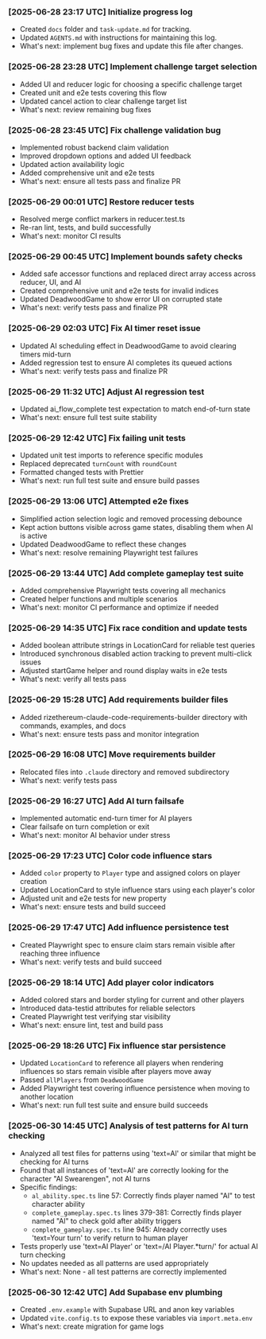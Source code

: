 ### [2025-06-28 23:17 UTC] Initialize progress log

- Created `docs` folder and `task-update.md` for tracking.
- Updated `AGENTS.md` with instructions for maintaining this log.
- What's next: implement bug fixes and update this file after changes.

### [2025-06-28 23:28 UTC] Implement challenge target selection

- Added UI and reducer logic for choosing a specific challenge target
- Created unit and e2e tests covering this flow
- Updated cancel action to clear challenge target list
- What's next: review remaining bug fixes

### [2025-06-28 23:45 UTC] Fix challenge validation bug

- Implemented robust backend claim validation
- Improved dropdown options and added UI feedback
- Updated action availability logic
- Added comprehensive unit and e2e tests
- What's next: ensure all tests pass and finalize PR

### [2025-06-29 00:01 UTC] Restore reducer tests

- Resolved merge conflict markers in reducer.test.ts
- Re-ran lint, tests, and build successfully
- What's next: monitor CI results

### [2025-06-29 00:45 UTC] Implement bounds safety checks

- Added safe accessor functions and replaced direct array access across reducer, UI, and AI
- Created comprehensive unit and e2e tests for invalid indices
- Updated DeadwoodGame to show error UI on corrupted state
- What's next: verify tests pass and finalize PR

### [2025-06-29 02:03 UTC] Fix AI timer reset issue

- Updated AI scheduling effect in DeadwoodGame to avoid clearing timers mid-turn
- Added regression test to ensure AI completes its queued actions
- What's next: verify tests pass and finalize PR

### [2025-06-29 11:32 UTC] Adjust AI regression test

- Updated ai_flow_complete test expectation to match end-of-turn state
- What's next: ensure full test suite stability

### [2025-06-29 12:42 UTC] Fix failing unit tests

- Updated unit test imports to reference specific modules
- Replaced deprecated `turnCount` with `roundCount`
- Formatted changed tests with Prettier
- What's next: run full test suite and ensure build passes

### [2025-06-29 13:06 UTC] Attempted e2e fixes

- Simplified action selection logic and removed processing debounce
- Kept action buttons visible across game states, disabling them when AI is active
- Updated DeadwoodGame to reflect these changes
- What's next: resolve remaining Playwright test failures

### [2025-06-29 13:44 UTC] Add complete gameplay test suite

- Added comprehensive Playwright tests covering all mechanics
- Created helper functions and multiple scenarios
- What's next: monitor CI performance and optimize if needed

### [2025-06-29 14:35 UTC] Fix race condition and update tests

- Added boolean attribute strings in LocationCard for reliable test queries
- Introduced synchronous disabled action tracking to prevent multi-click issues
- Adjusted startGame helper and round display waits in e2e tests
- What's next: verify all tests pass

### [2025-06-29 15:28 UTC] Add requirements builder files

- Added rizethereum-claude-code-requirements-builder directory with commands, examples, and docs
- What's next: ensure tests pass and monitor integration

### [2025-06-29 16:08 UTC] Move requirements builder

- Relocated files into `.claude` directory and removed subdirectory
- What's next: verify tests pass

### [2025-06-29 16:27 UTC] Add AI turn failsafe

- Implemented automatic end-turn timer for AI players
- Clear failsafe on turn completion or exit
- What's next: monitor AI behavior under stress

### [2025-06-29 17:23 UTC] Color code influence stars

- Added `color` property to `Player` type and assigned colors on player creation
- Updated LocationCard to style influence stars using each player's color
- Adjusted unit and e2e tests for new property
- What's next: ensure tests and build succeed

### [2025-06-29 17:47 UTC] Add influence persistence test

- Created Playwright spec to ensure claim stars remain visible after reaching three influence
- What's next: verify tests and build succeed

### [2025-06-29 18:14 UTC] Add player color indicators

- Added colored stars and border styling for current and other players
- Introduced data-testid attributes for reliable selectors
- Created Playwright test verifying star visibility
- What's next: ensure lint, test and build pass

### [2025-06-29 18:26 UTC] Fix influence star persistence

- Updated `LocationCard` to reference all players when rendering influences so
  stars remain visible after players move away
- Passed `allPlayers` from `DeadwoodGame`
- Added Playwright test covering influence persistence when moving to another
  location
- What's next: run full test suite and ensure build succeeds

### [2025-06-30 14:45 UTC] Analysis of test patterns for AI turn checking

- Analyzed all test files for patterns using 'text=Al' or similar that might be checking for AI turns
- Found that all instances of 'text=Al' are correctly looking for the character "Al Swearengen", not AI turns
- Specific findings:
  - `al_ability.spec.ts` line 57: Correctly finds player named "Al" to test character ability
  - `complete_gameplay.spec.ts` lines 379-381: Correctly finds player named "Al" to check gold after ability triggers
  - `complete_gameplay.spec.ts` line 945: Already correctly uses 'text=Your turn' to verify return to human player
- Tests properly use 'text=AI Player' or 'text=/AI Player.\*turn/' for actual AI turn checking
- No updates needed as all patterns are used appropriately
- What's next: None - all test patterns are correctly implemented

### [2025-06-30 12:42 UTC] Add Supabase env plumbing

- Created `.env.example` with Supabase URL and anon key variables
- Updated `vite.config.ts` to expose these variables via `import.meta.env`
- What's next: create migration for game logs

